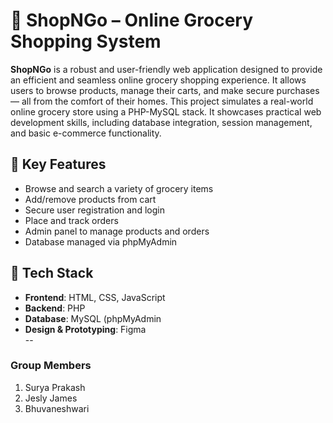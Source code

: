 # 🛒 ShopNGo – Online Grocery Shopping System

**ShopNGo** is a robust and user-friendly web application designed to provide an efficient and seamless online grocery shopping experience. It allows users to browse products, manage their carts, and make secure purchases — all from the comfort of their homes.
This project simulates a real-world online grocery store using a PHP-MySQL stack. It showcases practical web development skills, including database integration, session management, and basic e-commerce functionality.

## 🌟 Key Features
- Browse and search a variety of grocery items
- Add/remove products from cart
- Secure user registration and login
- Place and track orders
- Admin panel to manage products and orders
- Database managed via phpMyAdmin


## 🚀 Tech Stack

- **Frontend**: HTML, CSS, JavaScript   
- **Backend**: PHP 
- **Database**: MySQL (phpMyAdmin  
- **Design & Prototyping**: Figma  
--

### Group Members
1. Surya Prakash
2. Jesly James
3. Bhuvaneshwari

